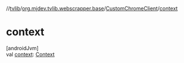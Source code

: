 //[tvlib](../../../index.md)/[org.mjdev.tvlib.webscrapper.base](../index.md)/[CustomChromeClient](index.md)/[context](context.md)

# context

[androidJvm]\
val [context](context.md): [Context](https://developer.android.com/reference/kotlin/android/content/Context.html)
